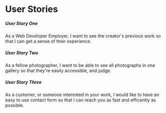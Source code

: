 # User Stories

##### User Story One
As a Web Developer Employer, I want to see the creator's previous work so that I can get a sense of their experience. 

##### User Story Two 
As a fellow photographer, I want to be able to see all photographs in one gallery so that they're easily accessible, and judge. 

##### User Story Three
As a customer, or someone interested in your work, I would like to have an easy to use contact form so that I can reach you as fast and efficently as possible. 

